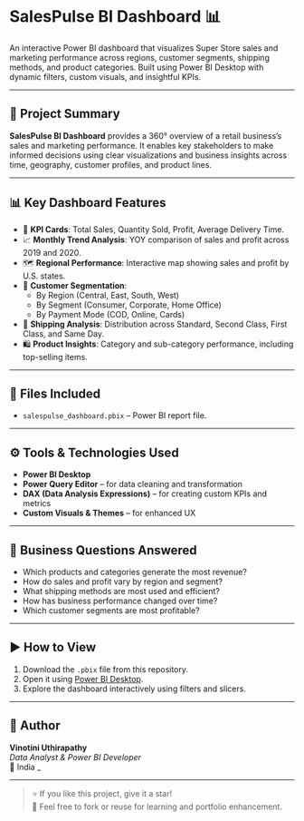 # SalesPulse BI Dashboard 📊

An interactive Power BI dashboard that visualizes Super Store sales and marketing performance across regions, customer segments, shipping methods, and product categories. Built using Power BI Desktop with dynamic filters, custom visuals, and insightful KPIs.

---

## 🧠 Project Summary

**SalesPulse BI Dashboard** provides a 360° overview of a retail business’s sales and marketing performance. It enables key stakeholders to make informed decisions using clear visualizations and business insights across time, geography, customer profiles, and product lines.

---

## 📊 Key Dashboard Features

- 🧭 **KPI Cards**: Total Sales, Quantity Sold, Profit, Average Delivery Time.
- 📈 **Monthly Trend Analysis**: YOY comparison of sales and profit across 2019 and 2020.
- 🗺️ **Regional Performance**: Interactive map showing sales and profit by U.S. states.
- 🧩 **Customer Segmentation**:
  - By Region (Central, East, South, West)
  - By Segment (Consumer, Corporate, Home Office)
  - By Payment Mode (COD, Online, Cards)
- 🚚 **Shipping Analysis**: Distribution across Standard, Second Class, First Class, and Same Day.
- 🛍️ **Product Insights**: Category and sub-category performance, including top-selling items.

---

## 📁 Files Included

- `salespulse_dashboard.pbix` – Power BI report file.

---

## ⚙️ Tools & Technologies Used

- **Power BI Desktop**
- **Power Query Editor** – for data cleaning and transformation
- **DAX (Data Analysis Expressions)** – for creating custom KPIs and metrics
- **Custom Visuals & Themes** – for enhanced UX

---

## 🔎 Business Questions Answered

- Which products and categories generate the most revenue?
- How do sales and profit vary by region and segment?
- What shipping methods are most used and efficient?
- How has business performance changed over time?
- Which customer segments are most profitable?

---

## ▶️ How to View

1. Download the `.pbix` file from this repository.
2. Open it using [Power BI Desktop](https://powerbi.microsoft.com/desktop/).
3. Explore the dashboard interactively using filters and slicers.

---

## 📢 Author

**Vinotini Uthirapathy**  
_Data Analyst & Power BI Developer_  
📍 India _

---

> ⭐ If you like this project, give it a star!  
> 💬 Feel free to fork or reuse for learning and portfolio enhancement.

